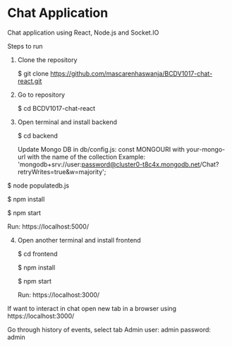#   Chat Application

Chat application using React, Node.js and Socket.IO

Steps to run
1. Clone the repository

   $ git clone https://github.com/mascarenhaswanja/BCDV1017-chat-react.git


2. Go to repository

   $ cd  BCDV1017-chat-react


3. Open terminal and install backend

   $ cd backend

   Update Mongo DB in db/config.js: const MONGOURI with your-mongo-url with the name of the collection
   Example: 'mongodb+srv://user:password@cluster0-t8c4x.mongodb.net/Chat?retryWrites=true&w=majority';
  
  $ node populatedb.js 
   
  $ npm install 

  $ npm start 

  Run: https://localhost:5000/


4. Open another terminal and install frontend
  
   $ cd frontend 

   $ npm install 
    
   $ npm start 

   Run: https://localhost:3000/



If want to interact in chat open new tab in a browser using https://localhost:3000/  


Go through history of events, select tab Admin user: admin password: admin


